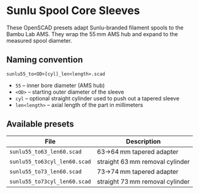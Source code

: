 # Sunlu Spool Core Sleeves

These OpenSCAD presets adapt Sunlu-branded filament spools to the Bambu Lab AMS.
They wrap the 55 mm AMS hub and expand to the measured spool diameter.

## Naming convention

`sunlu55_to<OD>[cyl]_len<length>.scad`

- `55` – inner bore diameter (AMS hub)
- `<OD>` – starting outer diameter of the sleeve
- `cyl` – optional straight cylinder used to push out a tapered sleeve
- `len<length>` – axial length of the part in millimeters

## Available presets

| File | Description |
|------|-------------|
| `sunlu55_to63_len60.scad` | 63→64 mm tapered adapter |
| `sunlu55_to63cyl_len60.scad` | straight 63 mm removal cylinder |
| `sunlu55_to73_len60.scad` | 73→74 mm tapered adapter |
| `sunlu55_to73cyl_len60.scad` | straight 73 mm removal cylinder |
